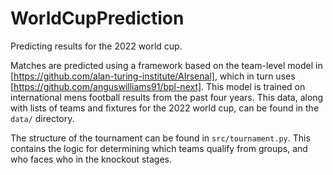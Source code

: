 # WorldCupPrediction
Predicting results for the 2022 world cup.  

Matches are predicted using a framework based on the team-level model in [https://github.com/alan-turing-institute/AIrsenal], which in turn uses [https://github.com/anguswilliams91/bpl-next].
This model is trained on international mens football results from the past four years.  This data, along with lists of teams and fixtures for the 2022 world cup, can be found in the `data/` directory.

The structure of the tournament can be found in `src/tournament.py`.  This contains the logic for determining which teams qualify from groups, and who faces who in the knockout stages.


